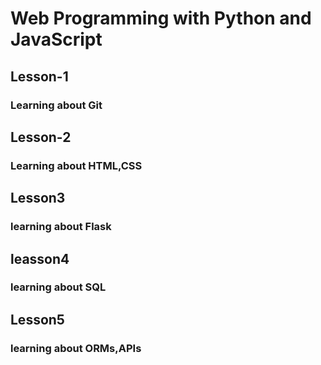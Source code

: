 # Web Programming with Python and JavaScript
<html>
  <h2>Lesson-1</h2>
  <h3>Learning about Git</h3>
  <h2>Lesson-2</h2>
  <h3>Learning about HTML,CSS</h3>
  <h2>Lesson3</h2>
  <h3>learning about Flask </h3>
  <h2>leasson4</h2>
  <h3>learning about SQL </h3>
  <h2>Lesson5</h2>
  <h3>learning about ORMs,APIs </h3>
  </html>
